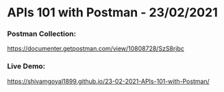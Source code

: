 # APIs 101 with Postman - 23/02/2021

### Postman Collection:
https://documenter.getpostman.com/view/10808728/SzS8rjbc

### Live Demo:
https://shivamgoyal1899.github.io/23-02-2021-APIs-101-with-Postman/